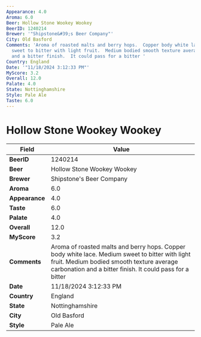 ```yaml
---
Appearance: 4.0
Aroma: 6.0
Beer: Hollow Stone Wookey Wookey
BeerID: 1240214
Brewer: '"Shipstone&#39;s Beer Company"'
City: Old Basford
Comments: 'Aroma of roasted malts and berry hops.  Copper body white lace. Medium
  sweet to bitter with light fruit.  Medium bodied smooth texture average carbonation
  and a bitter finish.  It could pass for a bitter '
Country: England
Date: '"11/18/2024 3:12:33 PM"'
MyScore: 3.2
Overall: 12.0
Palate: 4.0
State: Nottinghamshire
Style: Pale Ale
Taste: 6.0
---
```


# Hollow Stone Wookey Wookey

| Field         | Value |
|---------------|-------|
| **BeerID** | 1240214 |
| **Beer** | Hollow Stone Wookey Wookey |
| **Brewer** | Shipstone&#39;s Beer Company |
| **Aroma** | 6.0 |
| **Appearance** | 4.0 |
| **Taste** | 6.0 |
| **Palate** | 4.0 |
| **Overall** | 12.0 |
| **MyScore** | 3.2 |
| **Comments** | Aroma of roasted malts and berry hops.  Copper body white lace. Medium sweet to bitter with light fruit.  Medium bodied smooth texture average carbonation and a bitter finish.  It could pass for a bitter  |
| **Date** | 11/18/2024 3:12:33 PM |
| **Country** | England |
| **State** | Nottinghamshire |
| **City** | Old Basford |
| **Style** | Pale Ale |

